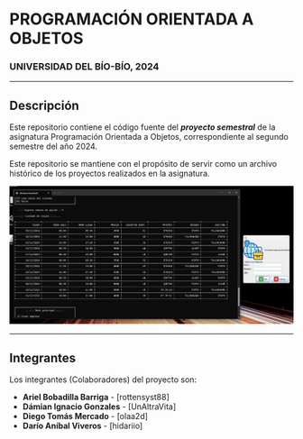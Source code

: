 # PROGRAMACIÓN ORIENTADA A OBJETOS #
### UNIVERSIDAD DEL BÍO-BÍO, 2024 ###

---
## Descripción ##
Este repositorio contiene el código fuente del **_proyecto semestral_** de la asignatura 
Programación Orientada a Objetos, correspondiente al segundo semestre del año 2024.

Este repositorio se mantiene con el propósito de servir como un archivo histórico 
de los proyectos realizados en la asignatura.

![](/picture.jpg)

---
## Integrantes ##
Los integrantes (Colaboradores) del proyecto son:
- **Ariel Bobadilla Barriga** - [rottensyst88]
- **Dámian Ignacio Gonzales** - [UnAltraVita]
- **Diego Tomás Mercado** - [olaa2d]
- **Darío Aníbal Viveros** - [hidariio]
